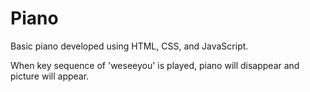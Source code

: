 # Piano

Basic piano developed using HTML, CSS, and JavaScript.

When key sequence of 'weseeyou' is played, piano will disappear
and picture will appear.
